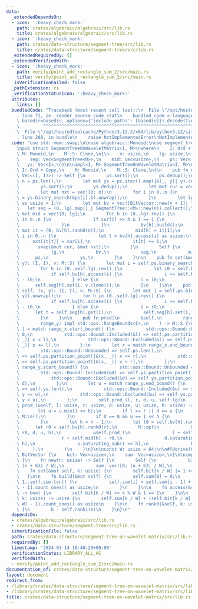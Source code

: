 ```yaml
---
data:
  _extendedDependsOn:
  - icon: ':heavy_check_mark:'
    path: crates/algebraic/algebraic/src/lib.rs
    title: crates/algebraic/algebraic/src/lib.rs
  - icon: ':heavy_check_mark:'
    path: crates/data-structure/segment-tree/src/lib.rs
    title: crates/data-structure/segment-tree/src/lib.rs
  _extendedRequiredBy: []
  _extendedVerifiedWith:
  - icon: ':heavy_check_mark:'
    path: verify/point_add_rectangle_sum_2/src/main.rs
    title: verify/point_add_rectangle_sum_2/src/main.rs
  _isVerificationFailed: false
  _pathExtension: rs
  _verificationStatusIcon: ':heavy_check_mark:'
  attributes:
    links: []
  bundledCode: "Traceback (most recent call last):\n  File \"/opt/hostedtoolcache/Python/3.12.2/x64/lib/python3.12/site-packages/onlinejudge_verify/documentation/build.py\"\
    , line 71, in _render_source_code_stat\n    bundled_code = language.bundle(stat.path,\
    \ basedir=basedir, options={'include_paths': [basedir]}).decode()\n          \
    \         ^^^^^^^^^^^^^^^^^^^^^^^^^^^^^^^^^^^^^^^^^^^^^^^^^^^^^^^^^^^^^^^^^^^^^^^^^^^^^^^^^\n\
    \  File \"/opt/hostedtoolcache/Python/3.12.2/x64/lib/python3.12/site-packages/onlinejudge_verify/languages/rust.py\"\
    , line 288, in bundle\n    raise NotImplementedError\nNotImplementedError\n"
  code: "use std::mem::swap;\n\nuse algebraic::Monoid;\nuse segment_tree::SegmentTree;\n\
    \npub struct SegmentTreeOnWaveletMatrix<I, M>\nwhere\n    I: Ord + Copy,\n   \
    \ M: Monoid,\n    M::S: Clone,\n{\n    n: usize,\n    lg: usize,\n    bv: Vec<BitVector>,\n\
    \    seg: Vec<SegmentTree<M>>,\n    mid: Vec<usize>,\n    ps: Vec<(I, I)>,\n \
    \   ys: Vec<I>,\n}\n\nimpl<I, M> SegmentTreeOnWaveletMatrix<I, M>\nwhere\n   \
    \ I: Ord + Copy,\n    M: Monoid,\n    M::S: Clone,\n{\n    pub fn new(mut ps:\
    \ Vec<(I, I)>) -> Self {\n        ps.sort();\n        ps.dedup();\n        let\
    \ n = ps.len();\n        let mut ys = ps.iter().map(|&(_, y)| y).collect::<Vec<_>>();\n\
    \        ys.sort();\n        ys.dedup();\n        let mut cur = vec![0; n];\n\
    \        let mut nxt = vec![0; n];\n        for i in 0..n {\n            cur[i]\
    \ = ys.binary_search(&ps[i].1).unwrap();\n        }\n        let lg = 64 - n.max(1).leading_zeros()\
    \ as usize + 1;\n        let mut bv = vec![BitVector::new(n + 1); lg];\n     \
    \   let seg = (0..lg).map(|_| SegmentTree::<M>::new(n)).collect();\n        let\
    \ mut mid = vec![0; lg];\n        for h in (0..lg).rev() {\n            for i\
    \ in 0..n {\n                if cur[i] >> h & 1 == 1 {\n                    bv[h].set(i);\n\
    \                }\n            }\n            bv[h].build();\n            let\
    \ mut it = [0, bv[h].rank0(n)];\n            mid[h] = it[1];\n            for\
    \ i in 0..n {\n                let t = bv[h].access(i) as usize;\n           \
    \     nxt[it[t]] = cur[i];\n                it[t] += 1;\n            }\n     \
    \       swap(&mut cur, &mut nxt);\n        }\n        Self {\n            n,\n\
    \            lg,\n            bv,\n            seg,\n            mid,\n      \
    \      ps,\n            ys,\n        }\n    }\n\n    pub fn set(&mut self, (x,\
    \ y): (I, I), v: M::S) {\n        let mut i = self.ps.binary_search(&(x, y)).unwrap();\n\
    \        for h in (0..self.lg).rev() {\n            let i0 = self.bv[h].rank0(i);\n\
    \            if self.bv[h].access(i) {\n                i += self.bv[h].rank0(self.n)\
    \ - i0;\n            } else {\n                i = i0;\n            }\n      \
    \      self.seg[h].set(i, v.clone());\n        }\n    }\n\n    pub fn add(&mut\
    \ self, (x, y): (I, I), v: M::S) {\n        let mut i = self.ps.binary_search(&(x,\
    \ y)).unwrap();\n        for h in (0..self.lg).rev() {\n            let i0 = self.bv[h].rank0(i);\n\
    \            if self.bv[h].access(i) {\n                i += self.bv[h].rank0(self.n)\
    \ - i0;\n            } else {\n                i = i0;\n            }\n      \
    \      let t = self.seg[h].get(i);\n            self.seg[h].set(i, M::op(&t, &v));\n\
    \        }\n    }\n\n    pub fn prod(\n        &self,\n        range_x: impl std::ops::RangeBounds<I>,\n\
    \        range_y: impl std::ops::RangeBounds<I>,\n    ) -> M::S {\n        let\
    \ l = match range_x.start_bound() {\n            std::ops::Bound::Unbounded =>\
    \ 0,\n            std::ops::Bound::Included(&l) => self.ps.partition_point(|&(x,\
    \ _)| x < l),\n            std::ops::Bound::Excluded(&l) => self.ps.partition_point(|&(x,\
    \ _)| x <= l),\n        };\n        let r = match range_x.end_bound() {\n    \
    \        std::ops::Bound::Unbounded => self.ps.len(),\n            std::ops::Bound::Included(&r)\
    \ => self.ps.partition_point(|&(x, _)| x <= r),\n            std::ops::Bound::Excluded(&r)\
    \ => self.ps.partition_point(|&(x, _)| x < r),\n        };\n        let d = match\
    \ range_y.start_bound() {\n            std::ops::Bound::Unbounded => 0,\n    \
    \        std::ops::Bound::Included(&d) => self.ys.partition_point(|&y| y < d),\n\
    \            std::ops::Bound::Excluded(&d) => self.ys.partition_point(|&y| y <=\
    \ d),\n        };\n        let u = match range_y.end_bound() {\n            std::ops::Bound::Unbounded\
    \ => self.ys.len(),\n            std::ops::Bound::Included(&u) => self.ys.partition_point(|&y|\
    \ y <= u),\n            std::ops::Bound::Excluded(&u) => self.ys.partition_point(|&y|\
    \ y < u),\n        };\n        self.prod_(l, r, d, u, self.lg)\n    }\n\n    fn\
    \ prod_(&self, l: usize, r: usize, d: usize, u: usize, h: usize) -> M::S {\n \
    \       let u = u.min(1 << h);\n        if l >= r || d >= u {\n            return\
    \ M::e();\n        }\n        if d == 0 && u == 1 << h {\n            return self.seg[h].prod(l..r);\n\
    \        }\n        let h = h - 1;\n        let l0 = self.bv[h].rank0(l);\n  \
    \      let r0 = self.bv[h].rank0(r);\n        M::op(\n            &self.prod_(l0,\
    \ r0, d, u, h),\n            &self.prod_(\n                l + self.mid[h] - l0,\n\
    \                r + self.mid[h] - r0,\n                d.saturating_sub(1 <<\
    \ h),\n                u.saturating_sub(1 << h),\n                h,\n       \
    \     ),\n        )\n    }\n}\n\nconst W: usize = 64;\n\n#[derive(Clone)]\nstruct\
    \ BitVector {\n    bit: Vec<usize>,\n    sum: Vec<usize>,\n}\n\nimpl BitVector\
    \ {\n    fn new(n: usize) -> Self {\n        Self {\n            bit: vec![0;\
    \ (n + 63) / W],\n            sum: vec![0; (n + 63) / W],\n        }\n    }\n\n\
    \    fn set(&mut self, k: usize) {\n        self.bit[k / W] |= 1 << k % W;\n \
    \   }\n\n    fn build(&mut self) {\n        self.sum[0] = 0;\n        for i in\
    \ 1..self.sum.len() {\n            self.sum[i] = self.sum[i - 1] + self.bit[i\
    \ - 1].count_ones() as usize;\n        }\n    }\n\n    fn access(&self, k: usize)\
    \ -> bool {\n        self.bit[k / W] >> k % W & 1 == 1\n    }\n\n    fn rank1(&self,\
    \ k: usize) -> usize {\n        self.sum[k / W] + (self.bit[k / W] & (1 << k %\
    \ W) - 1).count_ones() as usize\n    }\n\n    fn rank0(&self, k: usize) -> usize\
    \ {\n        k - self.rank1(k)\n    }\n}\n"
  dependsOn:
  - crates/algebraic/algebraic/src/lib.rs
  - crates/data-structure/segment-tree/src/lib.rs
  isVerificationFile: false
  path: crates/data-structure/segment-tree-on-wavelet-matrix/src/lib.rs
  requiredBy: []
  timestamp: '2024-03-14 16:40:29+09:00'
  verificationStatus: LIBRARY_ALL_AC
  verifiedWith:
  - verify/point_add_rectangle_sum_2/src/main.rs
documentation_of: crates/data-structure/segment-tree-on-wavelet-matrix/src/lib.rs
layout: document
redirect_from:
- /library/crates/data-structure/segment-tree-on-wavelet-matrix/src/lib.rs
- /library/crates/data-structure/segment-tree-on-wavelet-matrix/src/lib.rs.html
title: crates/data-structure/segment-tree-on-wavelet-matrix/src/lib.rs
---
```


